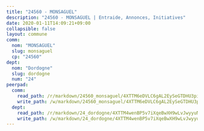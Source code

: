 ```yaml
---
title: "24560 - MONSAGUEL"
description: "24560 - MONSAGUEL | Entraide, Annonces, Initiatives"
date: 2020-01-11T14:09:21+09:00
collapsible: false
layout: commune
comm:
  nom: "MONSAGUEL"
  slug: monsaguel
  cp: "24560"
dept:
  nom: "Dordogne"
  slug: dordogne
  num: "24"
peerpad:
  comm:
    read_path: /r/markdown/24560_monsaguel/4XTTM6eDVLC6gAL2EySeGTDHU3piHQmNoweHjdLHBo7K6Wbix
    write_path: /w/markdown/24560_monsaguel/4XTTM6eDVLC6gAL2EySeGTDHU3piHQmNoweHjdLHBo7K6Wbix-K3TgUuDkiTEx6RhB11pguP1XskWWoKbgq3GhwQ1UjDJ8ipdCN4XQZcUaksuAVVd3kc6aBWYnPTUJj3a9vgV63AbLAaG7FfpRMLDyXhtnsKwSAm2yTxnPR6tQdjbhf7QihqiV37Qc
  dept:
    read_path: /r/markdown/24_dordogne/4XTTM4wenBP5v7iXqeBwXH9wLvJwyyuNKzLxRyGzSZXmCuzgg
    write_path: /w/markdown/24_dordogne/4XTTM4wenBP5v7iXqeBwXH9wLvJwyyuNKzLxRyGzSZXmCuzgg-K3TgUusQQUSAmJPXozCTSBeqjqksxkVWGVxtHwEFrs5RuocQr8weKG2oQg7MVeg2F9Hhv7ggtBiBU8D9pdXEPa9M67VU3BzgAG9BCtQw3VY3Xcxk2YSegk3iUXMkpicGxxJr7mWp
---
```


